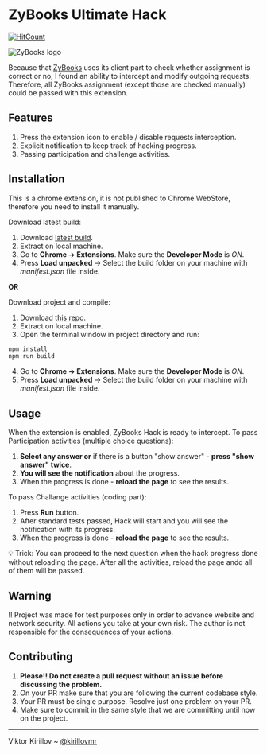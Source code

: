 # ZyBooks Ultimate Hack

[![HitCount](http://hits.dwyl.io/kirillovmr/zybooks-hack.svg)](http://hits.dwyl.io/kirillovmr/zybooks-hack)

![ZyBooks logo](https://learn.zybooks.com/zycommon-web/assets/logo.svg "ZyBooks logo")

Because that [ZyBooks](https://www.zybooks.com/) uses its client part to check whether assignment is correct or no, I found an ability to intercept and modify outgoing requests. Therefore, all ZyBooks assignment (except those are checked manually) could be passed with this extension.


## Features

1. Press the extension icon to enable / disable requests interception.
2. Explicit notification to keep track of hacking progress.
3. Passing participation and challenge activities.


## Installation
This is a chrome extension, it is not published to Chrome WebStore, therefore you need to install it manually.

Download latest build:
  1. Download [latest build](https://github.com/kirillovmr/zybooks-hack/releases/download/1.0.0/zybooks-hack.zip).
  2. Extract on local machine.
  3. Go to **Chrome -> Extensions**. Make sure the **Developer Mode** is *ON*.
  4. Press **Load unpacked** -> Select the build folder on your machine with *manifest.json* file inside.

**OR**

Download project and compile:
  1. Download [this repo](https://github.com/kirillovmr/zybooks-hack/archive/master.zip).
  2. Extract on local machine.
  3. Open the terminal window in project directory and run:
```js
npm install
npm run build
```
  4. Go to **Chrome -> Extensions**. Make sure the **Developer Mode** is *ON*.
  5. Press **Load unpacked** -> Select the build folder on your machine with *manifest.json* file inside.


## Usage
When the extension is enabled, ZyBooks Hack is ready to intercept.
To pass Participation activities (multiple choice questions):
  1. **Select any answer or** if there is a button "show answer" - **press "show answer" twice**.
  2. **You will see the notification** about the progress.
  3. When the progress is done - **reload the page** to see the results.

To pass Challange activities (coding part):
  1. Press **Run** button.
  2. After standard tests passed, Hack will start and you will see the notification with its progress.
  3. When the progress is done - **reload the page** to see the results.

:bulb: Trick: You can proceed to the next question when the hack progress done without reloading the page. After all the activities, reload the page andd all of them will be passed.

## Warning
:bangbang: Project was made for test purposes only in order to advance website and network security.
All actions you take at your own risk. The author is not responsible for the consequences of your actions.


## Contributing

1. **Please!! Do not create a pull request without an issue before discussing the problem.**
2. On your PR make sure that you are following the current codebase style.
3. Your PR must be single purpose. Resolve just one problem on your PR.
4. Make sure to commit in the same style that we are committing until now on the project.

-------------
Viktor Kirillov ~ [@kirillovmr](https://github.com/kirillovmr)
